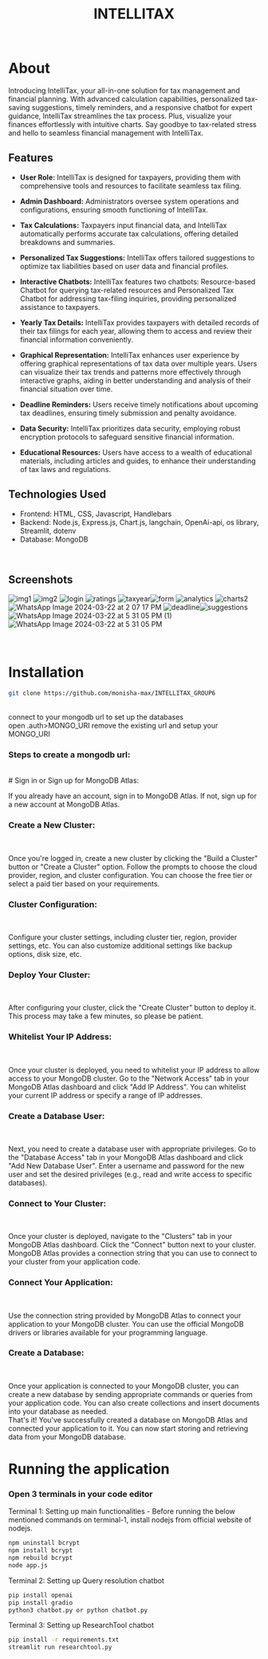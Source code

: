 <h1 align="center">
    INTELLITAX
</h1>

<br>

# About
Introducing IntelliTax, your all-in-one solution for tax management and financial planning. With advanced calculation capabilities, personalized tax-saving suggestions, timely reminders, and a responsive chatbot for expert guidance, IntelliTax streamlines the tax process. Plus, visualize your finances effortlessly with intuitive charts. Say goodbye to tax-related stress and hello to seamless financial management with IntelliTax.

## Features

- **User Role:**  IntelliTax is designed for taxpayers, providing them with comprehensive tools and resources to facilitate seamless tax filing.

- **Admin Dashboard:**  Administrators oversee system operations and configurations, ensuring smooth functioning of IntelliTax.

- **Tax Calculations:**  Taxpayers input financial data, and IntelliTax automatically performs accurate tax calculations, offering detailed breakdowns and summaries.

- **Personalized Tax Suggestions:** IntelliTax offers tailored suggestions to optimize tax liabilities based on user data and financial profiles.

- **Interactive Chatbots:**  IntelliTax features two chatbots: Resource-based Chatbot for querying tax-related resources and Personalized Tax Chatbot for addressing tax-filing inquiries, providing personalized assistance to taxpayers.

- **Yearly Tax Details:** IntelliTax provides taxpayers with detailed records of their tax filings for each year, allowing them to access and review their financial information conveniently.

- **Graphical Representation:** IntelliTax enhances user experience by offering graphical representations of tax data over multiple years. Users can visualize their tax trends and patterns more effectively through interactive graphs, aiding in better understanding and analysis of their financial situation over time.

- **Deadline Reminders:**  Users receive timely notifications about upcoming tax deadlines, ensuring timely submission and penalty avoidance.

- **Data Security:**  IntelliTax prioritizes data security, employing robust encryption protocols to safeguard sensitive financial information.


- **Educational Resources:**  Users have access to a wealth of educational materials, including articles and guides, to enhance their understanding of tax laws and regulations.

## Technologies Used

- Frontend: HTML, CSS, Javascript, Handlebars
- Backend: Node.js, Express.js, Chart.js, langchain, OpenAi-api, os library, Streamlit, dotenv
- Database: MongoDB

<br>

## Screenshots
![img1](https://github.com/monisha-max/group6_Intellitax/assets/124153277/74fec379-cad9-40d5-a3df-c0823424377d)
![img2](https://github.com/monisha-max/group6_Intellitax/assets/124153277/4aae02c5-bf43-4402-a746-96473e08cc57)
![login](https://github.com/monisha-max/group6_Intellitax/assets/124153277/59bfa230-d3d7-4c85-a822-c017f6010836)
![ratings](https://github.com/monisha-max/group6_Intellitax/assets/124153277/ecb58726-5d68-4a5a-92e9-73adcda5f374)
![taxyear](https://github.com/monisha-max/group6_Intellitax/assets/124153277/36d67c1b-bc82-4594-924c-04f8a97b74ad)![form](https://github.com/monisha-max/group6_Intellitax/assets/124153277/e55584fb-6265-46e6-9694-7ee80b3d98d6)
![analytics](https://github.com/monisha-max/group6_Intellitax/assets/124153277/40168302-abf5-4eec-9c83-ec39be23f27d)
![charts2](https://github.com/monisha-max/group6_Intellitax/assets/124153277/cbc38152-36e5-45e9-aebe-232ebc6df817)
![WhatsApp Image 2024-03-22 at 2 07 17 PM](https://github.com/monisha-max/group6_Intellitax/assets/124153277/18a2be9f-9258-4f67-a4f3-71cc5d337bc6)
![deadline](https://github.com/monisha-max/group6_Intellitax/assets/124153277/bfe25675-26cf-4ddd-9182-f1919e890785)![suggestions](https://github.com/monisha-max/group6_Intellitax/assets/124153277/36314fef-935a-40c3-ac95-4c78197292d3)
![WhatsApp Image 2024-03-22 at 5 31 05 PM (1)](https://github.com/monisha-max/group6_Intellitax/assets/124153277/9b74be68-a20b-4d81-987b-47b4ce2158f3)
![WhatsApp Image 2024-03-22 at 5 31 05 PM](https://github.com/monisha-max/group6_Intellitax/assets/124153277/f77d9604-0001-4ee9-b2fb-e8e40f7b102c)


<br>

# Installation

```sh
git clone https://github.com/monisha-max/INTELLITAX_GROUP6
```
<br>
connect to your mongodb url to set up the databases<br>
open .auth>MONGO_URI
remove the existing url and setup your MONGO_URI<br>

### Steps to create a mongodb url:
<br>
# Sign in or Sign up for MongoDB Atlas:
<br>

If you already have an account, sign in to MongoDB Atlas. If not, sign up for a new account at MongoDB Atlas.<br>
### Create a New Cluster:
<br>

Once you're logged in, create a new cluster by clicking the "Build a Cluster" button or "Create a Cluster" option. Follow the prompts to choose the cloud provider, region, and cluster configuration. You can choose the free tier or select a paid tier based on your requirements.<br>
### Cluster Configuration:
<br>

Configure your cluster settings, including cluster tier, region, provider settings, etc. You can also customize additional settings like backup options, disk size, etc.<br>
### Deploy Your Cluster:
<br>

After configuring your cluster, click the "Create Cluster" button to deploy it. This process may take a few minutes, so please be patient.<br>
### Whitelist Your IP Address:
<br>

Once your cluster is deployed, you need to whitelist your IP address to allow access to your MongoDB cluster. Go to the "Network Access" tab in your MongoDB Atlas dashboard and click "Add IP Address". You can whitelist your current IP address or specify a range of IP addresses.<br>
### Create a Database User:
<br>

Next, you need to create a database user with appropriate privileges. Go to the "Database Access" tab in your MongoDB Atlas dashboard and click "Add New Database User". Enter a username and password for the new user and set the desired privileges (e.g., read and write access to specific databases).
### Connect to Your Cluster:
<br>

Once your cluster is deployed, navigate to the "Clusters" tab in your MongoDB Atlas dashboard. Click the "Connect" button next to your cluster. MongoDB Atlas provides a connection string that you can use to connect to your cluster from your application code.
### Connect Your Application:
<br>

Use the connection string provided by MongoDB Atlas to connect your application to your MongoDB cluster. You can use the official MongoDB drivers or libraries available for your programming language.<br>
### Create a Database:
<br>

Once your application is connected to your MongoDB cluster, you can create a new database by sending appropriate commands or queries from your application code. You can also create collections and insert documents into your database as needed.
<br>
That's it! You've successfully created a database on MongoDB Atlas and connected your application to it. You can now start storing and retrieving data from your MongoDB database.

# Running the application

### Open 3 terminals in your code editor

Terminal 1: Setting up main functionalities - Before running the below mentioned commands on terminal-1, install nodejs from official website of nodejs.

```sh
npm uninstall bcrypt
npm install bcrypt
npm rebuild bcrypt
node app.js
```

Terminal 2: Setting up Query resolution chatbot

```sh
pip install openai
pip install gradio
python3 chatbot.py or python chatbot.py
```
Terminal 3: Setting up ResearchTool chatbot

```sh
pip install -r requirements.txt
streamlit run researchtool.py
```


<br>

